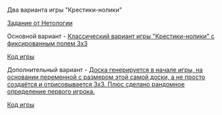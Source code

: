 Два варианта игры "Крестики-нолики"

[Задание от Нетологии](https://github.com/VMoiseev/pb-diplom-task)

Основной вариант - [Классический вариант игры "Крестики-нолики" с фиксированным полем 3х3](https://vmoiseev.github.io/basics-of-programming/)

[Код игры](https://github.com/VMoiseev/basics-of-programming)

Дополнительный вариант - [Доска генерируется в начале игры, на основании переменной с размером этой самой доски, а не просто создаётся и отрисовывается 3х3. Плюс сделано рандомное определение первого игрока.](https://vmoiseev.github.io/basics-of-programming-improved-version/)

[Код игры](https://github.com/VMoiseev/basics-of-programming-improved-version)
